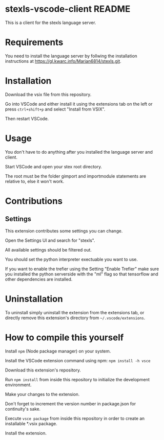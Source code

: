 # stexls-vscode-client README

This is a client for the stexls language server.


# Requirements

You need to install the language server by follwing the installation instructions
at https://gl.kwarc.info/Marian6814/stexls.git.


# Installation

Download the vsix file from this repository.

Go into VSCode and either install it using the extensions tab on the left or
press `ctrl+shift+p` and select "Install from VSIX".

Then restart VSCode.


# Usage

You don't have to do anything after you installed the language server and client.

Start VSCode and open your stex root directory.

The root must be the folder gimport and importmodule statements are relative to, else
it won't work.


# Contributions

## Settings

This extension contributes some settings you can change.

Open the Settings UI and search for "stexls".

All available settings should be filtered out.

You should set the python interpreter exectuable you want to use.

If you want to enable the trefier using the Setting "Enable Trefier" make sure you installed the
python serverside with the "ml" flag so that tensorflow and other dependencies are installed.

# Uninstallation

To uninstall simply uninstall the extension from the extensions tab,
or directly remove this extension's directory from `~/.vscode/extensions`.

# How to compile this yourself

Install `npm` (Node package manager) on your system.

Install the VSCode extension command using npm: `npm install -h vsce`

Download this extension's repository.

Run `npm install` from inside this repository to initialize the development environment.

Make your changes to the extension.

Don't forget to increment the version number in package.json for continuity's sake.

Execute `vsce package` from inside this repository in order to create an installable *.vsix package.

Install the extension.